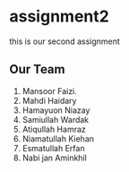 # assignment2
this is our second assignment
## Our Team
1. Mansoor Faizi.
2. Mahdi Haidary
3. Hamayuon Niazay
4. Samiullah Wardak
5. Atiqullah Hamraz
6. Niamatullah Kiehan
7. Esmatullah Erfan
8. Nabi jan Aminkhil
